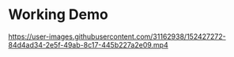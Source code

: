 # Working Demo


https://user-images.githubusercontent.com/31162938/152427272-84d4ad34-2e5f-49ab-8c17-445b227a2e09.mp4
